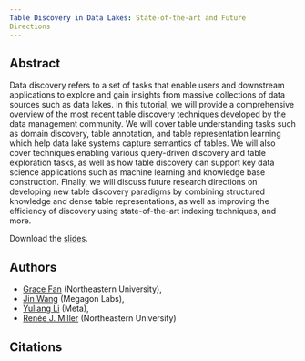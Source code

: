 ```yaml
---
Table Discovery in Data Lakes: State-of-the-art and Future
Directions
---
```

 
Abstract
--------

Data discovery refers to a set of tasks that enable users and downstream applications to explore and gain insights from massive collections of data sources such as data lakes. In this tutorial, we will provide a comprehensive overview of the most recent table discovery techniques developed by the data management community. We will cover table understanding tasks such as domain discovery, table annotation, and table representation learning which help data lake systems capture semantics of tables. We will also cover techniques enabling various query-driven discovery and table exploration tasks, as well as how table discovery can support key data science applications such as machine learning and knowledge base construction. Finally, we will discuss future research directions on developing new table discovery paradigms by combining structured knowledge and dense table representations, as well as improving the efficiency of discovery using state-of-the-art indexing techniques, and more.

Download the [slides]().

Authors
-------

* [Grace Fan](https://gracefan2020.github.io/) (Northeastern University), 
* [Jin Wang](https://www.jinwang18.net/) (Megagon Labs), 
* [Yuliang Li](https://oi02lyl.github.io/) (Meta), 
* [Renée J. Miller](https://www.khoury.northeastern.edu/people/renee-miller/) (Northeastern University)

Citations
---------
<script src="https://bibbase.org/show?bib=https%3A%2F%2Fraw.githubusercontent.com%2Fnortheastern-datalab%2Ftable-discovery-tutorial-slides%2Fmain%2Fcitations.bib&commas=true&jsonp=1"></script>